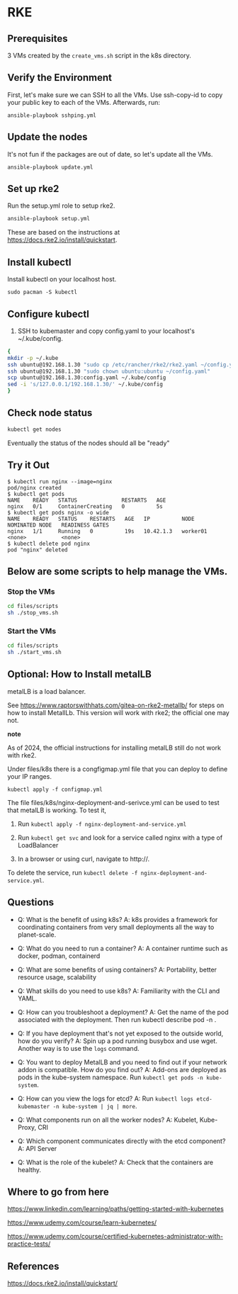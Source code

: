 # RKE

## Prerequisites

3 VMs created by the `create_vms.sh` script in the k8s directory.

## Verify the Environment

First, let's make sure we can SSH to all the VMs. Use ssh-copy-id to copy your public key to each of the VMs. Afterwards, run:

```
ansible-playbook sshping.yml
```

## Update the nodes

It's not fun if the packages are out of date, so let's update all the VMs.

```
ansible-playbook update.yml
```

## Set up rke2

Run the setup.yml role to setup rke2.

```sh
ansible-playbook setup.yml
```

These are based on the instructions at https://docs.rke2.io/install/quickstart.

## Install kubectl

Install kubectl on your localhost host.

```
sudo pacman -S kubectl
```

## Configure kubectl

1. SSH to kubemaster and copy config.yaml  to your localhost's ~/.kube/config.

```sh
{
mkdir -p ~/.kube
ssh ubuntu@192.168.1.30 "sudo cp /etc/rancher/rke2/rke2.yaml ~/config.yaml"
ssh ubuntu@192.168.1.30 "sudo chown ubuntu:ubuntu ~/config.yaml"
scp ubuntu@192.168.1.30:config.yaml ~/.kube/config
sed -i 's/127.0.0.1/192.168.1.30/' ~/.kube/config
}
````

## Check node status

```sh
kubectl get nodes
```

Eventually the status of the nodes should all be "ready"

## Try it Out

```
$ kubectl run nginx --image=nginx
pod/nginx created
$ kubectl get pods
NAME    READY   STATUS              RESTARTS   AGE
nginx   0/1     ContainerCreating   0          5s
$ kubectl get pods nginx -o wide
NAME    READY   STATUS    RESTARTS   AGE   IP          NODE       NOMINATED NODE   READINESS GATES
nginx   1/1     Running   0          19s   10.42.1.3   worker01   <none>           <none>
$ kubectl delete pod nginx
pod "nginx" deleted
```

## Below are some scripts to help manage the VMs.

### Stop the VMs

```sh
cd files/scripts
sh ./stop_vms.sh
```

### Start the VMs

```sh
cd files/scripts
sh ./start_vms.sh
```

## Optional: How to Install metalLB

metalLB is a load balancer.

See https://www.raptorswithhats.com/gitea-on-rke2-metallb/ for steps on how to install MetallLb. This version will work with rke2; the official one may not. 

**note**

As of 2024, the official instructions for installing metalLB still do not work with rke2.

Under files/k8s there is a congfigmap.yml file that you can deploy to define your IP ranges. 

```
kubectl apply -f configmap.yml
```

The file files/k8s/nginx-deployment-and-serivce.yml can be used to test that metalLB is working. To test it,

1. Run `kubectl apply -f nginx-deployment-and-service.yml`

2. Run `kubectl get svc` and look for a service called nginx with a type of LoadBalancer

3. In a browser or using curl, navigate to http://<external-ip>.

To delete the service, run `kubectl delete -f nginx-deployment-and-service.yml`.

## Questions

- Q: What is the benefit of using k8s? A: k8s provides a framework for coordinating containers from very small deployments all the way to planet-scale. 

- Q: What do you need to run a container? A: A container runtime such as docker, podman, containerd

- Q: What are some benefits of using containers? A: Portability, better resource usage, scalability

- Q: What skills do you need to use k8s? A: Familiarity with the CLI and YAML.

- Q: How can you troubleshoot a deployment? A: Get the name of the pod associated with the deployment. Then run kubectl describe pod <pod name> -n <namespace>.  

- Q: If you have deployment that's not yet exposed to the outside world, how do you verify? A: Spin up a pod running busybox and use wget. Another way is to use the `logs` command.

- Q: You want to deploy MetalLB and you need to find out if your network addon is compatible. How do you find out? A: Add-ons are deployed as pods in the kube-system namespace. Run `kubectl get pods -n kube-system`. 

- Q: How can you view the logs for etcd? A: Run `kubectl logs etcd-kubemaster -n kube-system | jq | more`.


- Q: What components run on all the worker nodes? A: Kubelet, Kube-Proxy, CRI

- Q: Which component communicates directly with the etcd component? A: API Server

- Q: What is the role of the kubelet? A: Check that the containers are healthy.


## Where to go from here

https://www.linkedin.com/learning/paths/getting-started-with-kubernetes

https://www.udemy.com/course/learn-kubernetes/

https://www.udemy.com/course/certified-kubernetes-administrator-with-practice-tests/


## References

https://docs.rke2.io/install/quickstart/
